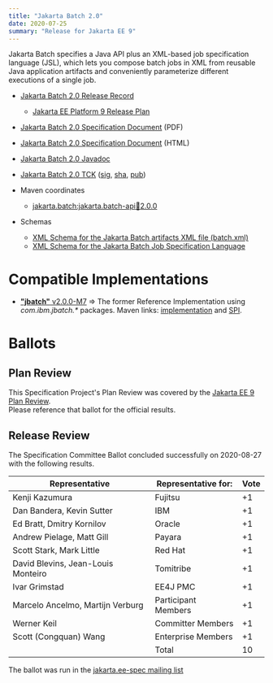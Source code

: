 ```yaml
---
title: "Jakarta Batch 2.0"
date: 2020-07-25
summary: "Release for Jakarta EE 9"
---
```

Jakarta Batch specifies a Java API plus an XML-based job specification language (JSL), which lets you compose batch jobs in XML from reusable Java application artifacts and conveniently parameterize different executions of a single job.

* [Jakarta Batch 2.0 Release Record](https://projects.eclipse.org/projects/ee4j.batch/releases/2.0)
  * [Jakarta EE Platform 9 Release Plan](https://eclipse-ee4j.github.io/jakartaee-platform/jakartaee9/JakartaEE9ReleasePlan)
* [Jakarta Batch 2.0 Specification Document](./jakarta-batch-spec-2.0.pdf) (PDF)
* [Jakarta Batch 2.0 Specification Document](./jakarta-batch-spec-2.0.html) (HTML)
* [Jakarta Batch 2.0 Javadoc](./apidocs)
* [Jakarta Batch 2.0 TCK](https://download.eclipse.org/jakartaee/batch/2.0/jakarta.batch.official.tck-2.0.0.zip) ([sig](https://download.eclipse.org/jakartaee/batch/2.0/jakarta.batch.official.tck-2.0.0.zip.sig), [sha](https://download.eclipse.org/jakartaee/batch/2.0/jakarta.batch.official.tck-2.0.0.zip.sha256), [pub](https://jakarta.ee/specifications/jakartaee-spec-committee.pub))

* Maven coordinates
  * [jakarta.batch:jakarta.batch-api:jar:2.0.0](https://search.maven.org/artifact/jakarta.batch/jakarta.batch-api/2.0.0/jar)

* Schemas
  * [XML Schema for the Jakarta Batch artifacts XML file (batch.xml)](https://jakarta.ee/xml/ns/jakartaee/batchXML_2_0.xsd)
  * [XML Schema for the Jakarta Batch Job Specification Language](https://jakarta.ee/xml/ns/jakartaee/jobXML_2_0.xsd)

# Compatible Implementations

* [**"jbatch"** v2.0.0-M7](https://github.com/WASdev/standards.jsr352.jbatch/releases/tag/2.0.0-M7) =>  The former Reference Implementation using _com.ibm.jbatch.*_ packages.  Maven links: [implementation](https://repo1.maven.org/maven2/com/ibm/jbatch/com.ibm.jbatch.container/2.0.0-M7/com.ibm.jbatch.container-2.0.0-M7.jar) and [SPI](https://repo1.maven.org/maven2/com/ibm/jbatch/com.ibm.jbatch.spi/2.0.0-M7/com.ibm.jbatch.spi-2.0.0-M7.jar).

# Ballots

## Plan Review

[//]: # (For Jakarta EE 9, the Platform Plan Review covered 95% of the Specification Projects.  For those Projects, just use the following statement in this Plan Review section:)

This Specification Project's Plan Review was covered by the [Jakarta EE 9 Plan Review](https://jakarta.ee/specifications/platform/9/).  
Please reference that ballot for the official results.

[//]: # (If your Project was required to do a standalone Plan Review...  You'll need to perform an official Plan Review ballot and record the results here.)

## Release Review

The Specification Committee Ballot concluded successfully on 2020-08-27 with the following results.

| Representative                                 | Representative for: | Vote |
|------------------------------------------------|---------------------|------|
| Kenji Kazumura                                 | Fujitsu             | +1   |
| Dan Bandera, Kevin Sutter                      | IBM                 | +1   |
| Ed Bratt, Dmitry Kornilov                      | Oracle              | +1   |
| Andrew Pielage, Matt Gill                      | Payara              | +1   |
| Scott Stark, Mark Little                       | Red Hat             | +1   |
| David Blevins, Jean-Louis Monteiro             | Tomitribe           | +1   |
| Ivar Grimstad                                  | EE4J PMC            | +1   |
| Marcelo Ancelmo, Martijn Verburg               | Participant Members | +1   |
| Werner Keil                                    | Committer Members   | +1   |
| Scott (Congquan) Wang                          | Enterprise Members  | +1   |
|                                                | Total               | 10   |

The ballot was run in the [jakarta.ee-spec mailing list](https://www.eclipse.org/lists/jakarta.ee-spec/msg00789.html)
